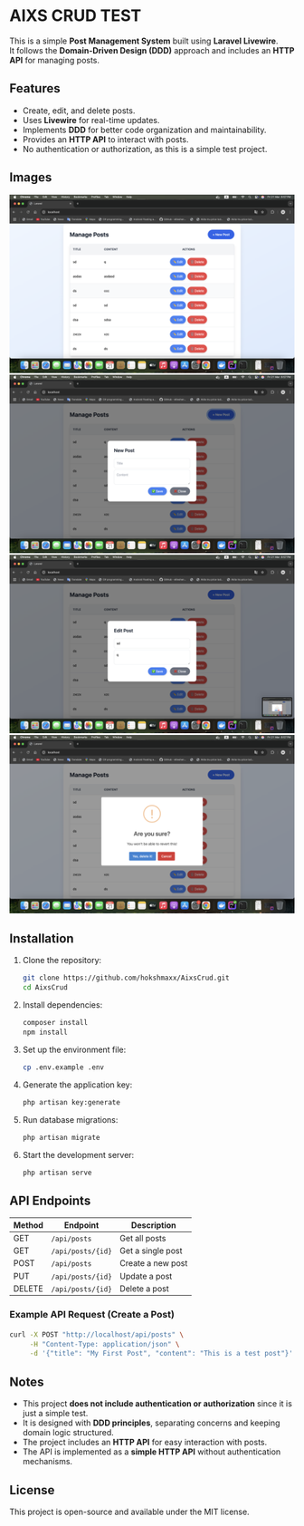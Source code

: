 # AIXS CRUD TEST

This is a simple **Post Management System** built using **Laravel Livewire**.  
It follows the **Domain-Driven Design (DDD)** approach and includes an **HTTP API** for managing posts.

## Features

- Create, edit, and delete posts.
- Uses **Livewire** for real-time updates.
- Implements **DDD** for better code organization and maintainability.
- Provides an **HTTP API** to interact with posts.
- No authentication or authorization, as this is a simple test project.

## Images 

![get all posts](imgs/all.png)
![create post](imgs/create.png)
![update](imgs/update.png)
![delete](imgs/delete.png)



## Installation

1. Clone the repository:
   ```sh
   git clone https://github.com/hokshmaxx/AixsCrud.git
   cd AixsCrud
   ```

2. Install dependencies:
   ```sh
   composer install
   npm install
   ```

3. Set up the environment file:
   ```sh
   cp .env.example .env
   ```

4. Generate the application key:
   ```sh
   php artisan key:generate
   ```

5. Run database migrations:
   ```sh
   php artisan migrate
   ```

6. Start the development server:
   ```sh
   php artisan serve
   ```

## API Endpoints

| Method | Endpoint       | Description            |
|--------|---------------|------------------------|
| GET    | `/api/posts`  | Get all posts         |
| GET    | `/api/posts/{id}` | Get a single post  |
| POST   | `/api/posts`  | Create a new post     |
| PUT    | `/api/posts/{id}` | Update a post     |
| DELETE | `/api/posts/{id}` | Delete a post     |

### Example API Request (Create a Post)

```sh
curl -X POST "http://localhost/api/posts" \
     -H "Content-Type: application/json" \
     -d '{"title": "My First Post", "content": "This is a test post"}'
```

## Notes

- This project **does not include authentication or authorization** since it is just a simple test.
- It is designed with **DDD principles**, separating concerns and keeping domain logic structured.
- The project includes an **HTTP API** for easy interaction with posts.
- The API is implemented as a **simple HTTP API** without authentication mechanisms.

## License

This project is open-source and available under the MIT license.

